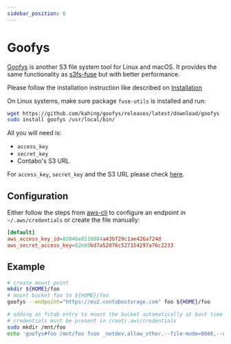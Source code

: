 ```yaml
---
sidebar_position: 6
---
```


# Goofys

[Goofys](https://github.com/kahing/goofys) is another S3 file system tool for Linux and macOS. It provides the same functionality as [s3fs-fuse](/docs/products/Object-Storage/Tools/s3fs-fuse) but with better performance.

Please follow the installation instruction like described on [Installation](https://github.com/kahing/goofys#installation)

On Linux systems, make sure package `fuse-utils` is installed and run:

```bash
wget https://github.com/kahing/goofys/releases/latest/download/goofys
sudo install goofys /usr/local/bin/
```

All you will need is:

* `access_key`
* `secret_key`
* Contabo's S3 URL

For `access_key`, `secret_key` and the S3 URL please check [here](/docs/products/Object-Storage/s3-connection-settings).

## Configuration

Either follow the steps from [aws-cli](/docs/products/Object-Storage/Tools/aws-cli) to configure an endpoint in `~/.aws/credentials` or create the file manually:

```conf
[default]
aws_access_key_id=82046e8110804a43bf29c1ae426a724d
aws_secret_access_key=82e69bd7a52076c527154297a76c2233
```

## Example

```bash
# create mount point
mkdir ${HOME}/foo
# mount bucket foo to ${HOME}/foo
goofys --endpoint="https://eu2.contabostorage.com" foo ${HOME}/foo

# adding an fstab entry to mount the bucket automatically at boot time
# credentials must be present in /root/.aws/credentials
sudo mkdir /mnt/foo
echo 'goofys#foo /mnt/foo fuse _netdev,allow_other,--file-mode=0666,--dir-mode=0777,--endpoint=eu2.contabostorage.com 0 0' | sudo tee -a /etc/fstab
```
